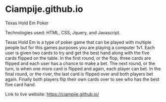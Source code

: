 # Ciampije.github.io

Texas Hold Em Poker

Technologies used: HTML, CSS, Jquery, and Javascript.

Texas Hold Em is a type of poker game that can be played with multiple people but for this games purposes you are playing a computer 1v1. Each user is given two cards to try and get the best hand along with the five cards flipped on the table. In the first round, or the flop, three cards are flipped and each user has a chance to make a bet. The next round, or the turn, is when one more card is flipped and again, each player can bet. In the final round, or the river, the last card is flipped over and both players bet again. Finally both players flip their own cards over to see who has the best five card hand.

Link to live website: https://ciampije.github.io/
